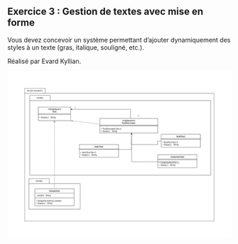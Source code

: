 ## Exercice 3 : Gestion de textes avec mise en forme
Vous devez concevoir un système permettant d’ajouter dynamiquement des styles à un texte
(gras, italique, souligné, etc.).

Réalisé par Evard Kyllian.

<img src="assets/uml/DesignPatternDecoratorExo3.drawio.png">
